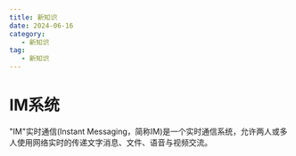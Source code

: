 ```yaml
---
title: 新知识
date: 2024-06-16
category: 
   - 新知识
tag:
   - 新知识
---
```


# IM系统

"IM"实时通信(Instant Messaging，简称IM)是一个实时通信系统，允许两人或多人使用网络实时的传递文字消息、文件、语音与视频交流。